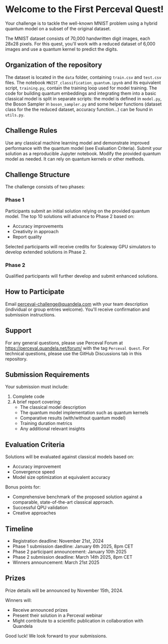 # Welcome to the First Perceval Quest!

Your challenge is to tackle the well-known MNIST problem using a hybrid quantum model on a subset of the original dataset.

The MNIST dataset consists of 70,000 handwritten digit images, each 28x28 pixels. For this quest, you'll work with a reduced dataset of 6,000 images and use a quantum kernel to predict the digits.
## Organization of the repository
The dataset is located in the `data` folder, containing `train.csv` and `test.csv` files. 
The notebook `MNIST_classification_quantum.ipynb` and its equivalent script, `training.py`, contain the training loop used for model training. The code for building quantum embeddings and integrating them into a basic classical model is split in separate scripts: the model is defined in `model.py`, the Boson Sampler in `boson_sampler.py` and some helper functions (dataset class for the the reduced dataset, accuracy function...) can be found in `utils.py`. 

## Challenge Rules

Use any classical machine learning model and demonstrate improved performance with the quantum model (see Evaluation Criteria).
Submit your solution as a reproducible Jupyter notebook.
Modify the provided quantum model as needed. It can rely on quantum kernels or other methods. 

## Challenge Structure

The challenge consists of two phases:

### Phase 1 

Participants submit an initial solution relying on the provided quantum model. The top 10 solutions will advance to Phase 2 based on:

- Accuracy improvements
- Creativity in approach
- Report quality

Selected participants will receive credits for Scaleway GPU simulators to develop extended solutions in Phase 2.

### Phase 2 

Qualified participants will further develop and submit enhanced solutions.

## How to Participate

Email perceval-challenge@quandela.com with your team description (individual or group entries welcome). You'll receive confirmation and submission instructions.

## Support

For any general questions, please use Perceval Forum at https://perceval.quandela.net/forum/ with the tag `Perceval Quest`.
For technical questions, please use the GitHub Discussions tab in this repository.

## Submission Requirements

Your submission must include:
1. Complete code
2. A brief report covering:
   - The classical model description
   - The quantum model implementation such as quantum kernels
   - Comparative results (with/without quantum model)
   - Training duration metrics
   - Any additional relevant insights



## Evaluation Criteria

Solutions will be evaluated against classical models based on:
- Accuracy improvement
- Convergence speed
- Model size optimization at equivalent accuracy

Bonus points for:
- Comprehensive benchmark of the proposed solution against a comparable, state-of-the-art classical approach.
- Successful QPU validation
- Creative approaches

## Timeline

- Registration deadline: November 21st, 2024
- Phase 1 submission daedline: January 6th 2025, 8pm CET
- Phase 2 participant announcement: January 10th 2025
- Phase 2 submission deadline: March 14th 2025, 8pm CET
- Winners announcement: March 21st 2025

## Prizes

Prize details will be announced by November 15th, 2024.

Winners will:
- Receive announced prizes
- Present their solution in a Perceval webinar
- Might contribute to a scientific publication in collaboration with Quandela

Good luck! We look forward to your submissions.
